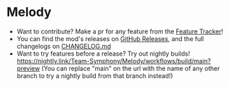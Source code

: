 # Melody
- Want to contribute? Make a pr for any feature from the [Feature Tracker](https://github.com/orgs/Team-Symphony/projects/1/views/1)! 
- You can find the mod's releases on [GitHub Releases](https://github.com/Team-Symphony/Melody/releases), and the full changelogs on [CHANGELOG.md](https://github.com/Team-Symphony/Melody/blob/main/CHANGELOG.md)
- Want to try features before a release? Try out nightly builds! https://nightly.link/Team-Symphony/Melody/workflows/build/main?preview (You can replace "main" on the url with the name of any other branch to try a nightly build from that branch instead!)
